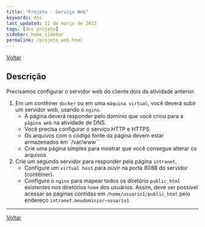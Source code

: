 ```yaml
---
title: "Projeto - Serviço Web"
keywords: dns
last_updated: 21 de março de 2023 
tags: [dns projeto]
sidebar: home_sidebar
permalink: /projeto_web.html
---
```

[Voltar](/projeto.html)

## Descrição

Precisamos configurar o servidor web do cliente dois da atividade anterior.

1. Em um contêiner `docker` ou em uma `máquina virtual`, você deverá subir um servidor web, usando o `nginx`.
    - A página deverá responder pelo domínio que você criou para a `página web` na atividade de DNS. 
    - Você precisa configurar o serviço HTTP e HTTPS.
    - Os arquivos com o código fonte da página devem estar armazenados em `/var/www``
    - Crie uma página simples para mostrar que você consegue alterar os arquivos
2. Crie um segundo servidor para responder pela página `intranet`. 
    - Configure um `virtual host` para ouvir na porta 8088 do servidor (contêiner). 
    - Configure o `nginx` para mapear todos os diretório `public_html` existentes nos diretórios `home` dos usuários. Assim, deve ser possível acessar as páginas contidas em `/home/usuario1/public_html` pelo endereço `intranet.meudominio/~usuario1`

<!-- ## Relatório

Monte um relatório para apresentar o que você fez nessa tarefa. Descreva a atividade e -->


---

[Voltar](/projeto.html)